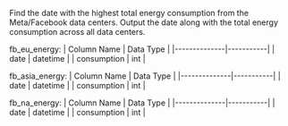 Find the date with the highest total energy consumption from the Meta/Facebook data centers. Output the date along with the total energy consumption across all data centers.

fb_eu_energy:
| Column Name  | Data Type |
|--------------|-----------|
| date         | datetime  |
| consumption  | int       |

fb_asia_energy:
| Column Name  | Data Type |
|--------------|-----------|
| date         | datetime  |
| consumption  | int       |

fb_na_energy:
| Column Name  | Data Type |
|--------------|-----------|
| date         | datetime  |
| consumption  | int       |

```

```
